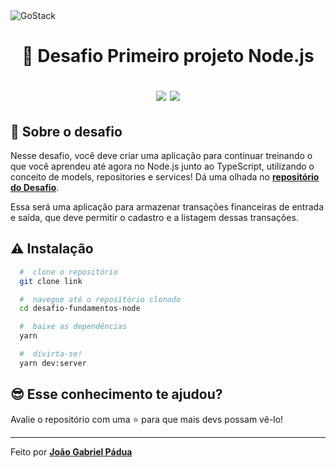 <img alt="GoStack" src="https://storage.googleapis.com/golden-wind/bootcamp-gostack/header-desafios.png" />
<h1 align="center">
  🚀 Desafio  Primeiro projeto Node.js
  
  <p align="center">
  <img src="https://img.shields.io/badge/tech-back--end-brightgreen" />

  <a href="https://github.com/Rocketseat">
    <img src="https://img.shields.io/badge/source-rocketseat-blueviolet" />
  </a>
  </p>
</h1>

## 🧐 Sobre o desafio

Nesse desafio, você deve criar uma aplicação para continuar treinando o que você aprendeu até agora no Node.js junto ao TypeScript, utilizando o conceito de models, repositories e services! Dá uma olhada no **[repositório do Desafio](https://github.com/rocketseat-education/bootcamp-gostack-desafios/tree/master/desafio-fundamentos-nodejs)**.

Essa será uma aplicação para armazenar transações financeiras de entrada e saída, que deve permitir o cadastro e a listagem dessas transações.

## ⚠️ Instalação

```bash
  #  clone o repositório
  git clone link

  #  navegue até o repositório clonado
  cd desafio-fundamentos-node

  #  baixe as dependências
  yarn

  #  divirta-se!
  yarn dev:server
```

## 😎 Esse conhecimento te ajudou?

Avalie o repositório com uma ⭐ para que mais devs possam vê-lo!

<hr>

Feito por **[João Gabriel Pádua](https://www.linkedin.com/in/jo%C3%A3o-gabriel-p%C3%A1dua-579708168/)**
